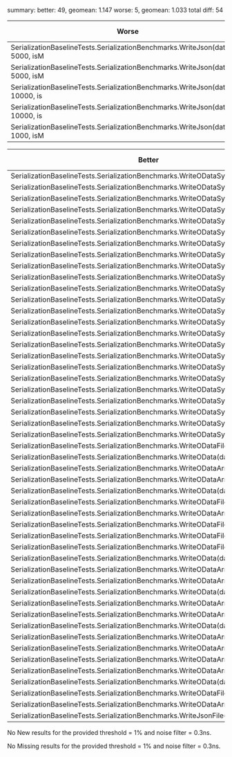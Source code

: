 ﻿summary:
better: 49, geomean: 1.147
worse: 5, geomean: 1.033
total diff: 54

| Worse                                                                            |          diff/base | Base Median (ns) | Diff Median (ns) | Modality|
| -------------------------------------------------------------------------------- | ------------------:| ----------------:| ----------------:| -------- |
| SerializationBaselineTests.SerializationBenchmarks.WriteJson(dataSize: 5000, isM | 1.0472337412764237 |       8898300.00 |       9318600.00 |         |
| SerializationBaselineTests.SerializationBenchmarks.WriteJson(dataSize: 5000, isM |  1.038105344395138 |       8811100.00 |       9146850.00 |         |
| SerializationBaselineTests.SerializationBenchmarks.WriteJson(dataSize: 10000, is |  1.032133256852358 |      17782200.00 |      18353600.00 |         |
| SerializationBaselineTests.SerializationBenchmarks.WriteJson(dataSize: 10000, is | 1.0298292902066486 |      17808000.00 |      18339200.00 |         |
| SerializationBaselineTests.SerializationBenchmarks.WriteJson(dataSize: 1000, isM |  1.020155200249987 |       1920100.00 |       1958800.00 | several?|

| Better                                                                           |          base/diff | Base Median (ns) | Diff Median (ns) | Modality|
| -------------------------------------------------------------------------------- | ------------------:| ----------------:| ----------------:| --------:|
| SerializationBaselineTests.SerializationBenchmarks.WriteODataSyncFile(dataSize:  |  1.239975815133238 |      25225200.00 |      20343300.00 |         |
| SerializationBaselineTests.SerializationBenchmarks.WriteODataSync(dataSize: 1000 | 1.2388368869437911 |      23862600.00 |      19262100.00 |         |
| SerializationBaselineTests.SerializationBenchmarks.WriteODataSync(dataSize: 5000 |  1.233939592367872 |     118341100.00 |      95905100.00 |         |
| SerializationBaselineTests.SerializationBenchmarks.WriteODataSync(dataSize: 1000 | 1.2335430442631166 |      25351900.00 |      20552100.00 |         |
| SerializationBaselineTests.SerializationBenchmarks.WriteODataSyncArrayPool(dataS |  1.231941215543009 |      23740000.00 |      19270400.00 |         |
| SerializationBaselineTests.SerializationBenchmarks.WriteODataSync(dataSize: 1000 | 1.2284255016635326 |     237077400.00 |     192992900.00 |         |
| SerializationBaselineTests.SerializationBenchmarks.WriteODataSync(dataSize: 1000 |   1.22785264176025 |     252622700.00 |     205743500.00 |         |
| SerializationBaselineTests.SerializationBenchmarks.WriteODataSyncFile(dataSize:  | 1.2273932985156952 |     123499700.00 |     100619500.00 |         |
| SerializationBaselineTests.SerializationBenchmarks.WriteODataSyncArrayPool(dataS | 1.2257649648623885 |     118660300.00 |      96805100.00 |         |
| SerializationBaselineTests.SerializationBenchmarks.WriteODataSyncFile(dataSize:  | 1.2254138911373726 |     260084050.00 |     212241800.00 |         |
| SerializationBaselineTests.SerializationBenchmarks.WriteODataSyncArrayPool(dataS |  1.224718105634736 |     237068500.00 |     193569850.00 |         |
| SerializationBaselineTests.SerializationBenchmarks.WriteODataSyncArrayPool(dataS |  1.223717766935697 |     126436600.00 |     103321700.00 |         |
| SerializationBaselineTests.SerializationBenchmarks.WriteODataSyncFile(dataSize:  | 1.2231833019136886 |     243478000.00 |     199052750.00 |         |
| SerializationBaselineTests.SerializationBenchmarks.WriteODataSyncArrayPoolFile(d | 1.2217044955515968 |     260673500.00 |     213368700.00 |         |
| SerializationBaselineTests.SerializationBenchmarks.WriteODataSyncArrayPoolFile(d | 1.2212590203356781 |     123509100.00 |     101132600.00 |         |
| SerializationBaselineTests.SerializationBenchmarks.WriteODataSync(dataSize: 5000 | 1.2198067351065485 |     125474200.00 |     102864000.00 |         |
| SerializationBaselineTests.SerializationBenchmarks.WriteODataSyncArrayPoolFile(d | 1.2197055673362414 |     129935600.00 |     106530300.00 |         |
| SerializationBaselineTests.SerializationBenchmarks.WriteODataSyncArrayPoolFile(d | 1.2182187163088392 |      24971900.00 |      20498700.00 |         |
| SerializationBaselineTests.SerializationBenchmarks.WriteODataSyncArrayPool(dataS |  1.218181364804361 |     251591850.00 |     206530700.00 |         |
| SerializationBaselineTests.SerializationBenchmarks.WriteODataSyncArrayPoolFile(d | 1.2181029952311364 |     243142250.00 |     199607300.00 |         |
| SerializationBaselineTests.SerializationBenchmarks.WriteODataSyncFile(dataSize:  | 1.2158922478078782 |      26332700.00 |      21657100.00 |         |
| SerializationBaselineTests.SerializationBenchmarks.WriteODataSyncFile(dataSize:  | 1.2127900327408094 |     129795700.00 |     107022400.00 |         |
| SerializationBaselineTests.SerializationBenchmarks.WriteODataSyncArrayPool(dataS |  1.211470433519456 |      25103000.00 |      20721100.00 |         |
| SerializationBaselineTests.SerializationBenchmarks.WriteODataSyncArrayPoolFile(d | 1.2045993443253906 |      26290200.00 |      21824850.00 |         |
| SerializationBaselineTests.SerializationBenchmarks.WriteODataFile(dataSize: 1000 | 1.0896632951188772 |      81137800.00 |      74461350.00 |         |
| SerializationBaselineTests.SerializationBenchmarks.WriteOData(dataSize: 1000, is |  1.087516927029268 |      81192600.00 |      74658700.00 |         |
| SerializationBaselineTests.SerializationBenchmarks.WriteODataArrayPoolFile(dataS | 1.0864723653097725 |      81098100.00 |      74643500.00 |         |
| SerializationBaselineTests.SerializationBenchmarks.WriteODataArrayPool(dataSize: | 1.0864697517371829 |      79381500.00 |      73063700.00 |         |
| SerializationBaselineTests.SerializationBenchmarks.WriteOData(dataSize: 1000, is |  1.086460402171964 |      79374950.00 |      73058300.00 |         |
| SerializationBaselineTests.SerializationBenchmarks.WriteODataFile(dataSize: 5000 | 1.0847284060077338 |     406913950.00 |     375129800.00 |         |
| SerializationBaselineTests.SerializationBenchmarks.WriteODataArrayPool(dataSize: | 1.0846196980013618 |      81239100.00 |      74901000.00 |         |
| SerializationBaselineTests.SerializationBenchmarks.WriteODataFile(dataSize: 1000 | 1.0840733306598864 |     813155600.00 |     750092800.00 |         |
| SerializationBaselineTests.SerializationBenchmarks.WriteODataFile(dataSize: 1000 | 1.0825541506422751 |     792749100.00 |     732295100.00 |         |
| SerializationBaselineTests.SerializationBenchmarks.WriteODataFile(dataSize: 5000 | 1.0816176147981047 |     396905100.00 |     366955100.00 |         |
| SerializationBaselineTests.SerializationBenchmarks.WriteOData(dataSize: 10000, i | 1.0812883065928116 |     809794600.00 |     748916450.00 |         |
| SerializationBaselineTests.SerializationBenchmarks.WriteODataArrayPoolFile(dataS | 1.0804224722998488 |     792409500.00 |     733425600.00 |         |
| SerializationBaselineTests.SerializationBenchmarks.WriteODataArrayPool(dataSize: | 1.0802535786075247 |     808588600.00 |     748517400.00 |         |
| SerializationBaselineTests.SerializationBenchmarks.WriteOData(dataSize: 10000, i |  1.080199674470222 |     790945750.00 |     732221800.00 |         |
| SerializationBaselineTests.SerializationBenchmarks.WriteODataArrayPoolFile(dataS | 1.0795865844081785 |     396616900.00 |     367378500.00 |         |
| SerializationBaselineTests.SerializationBenchmarks.WriteODataArrayPoolFile(dataS | 1.0788779841809257 |     810447100.00 |     751194400.00 |         |
| SerializationBaselineTests.SerializationBenchmarks.WriteOData(dataSize: 5000, is |  1.078595167029408 |     394974000.00 |     366193000.00 |         |
| SerializationBaselineTests.SerializationBenchmarks.WriteODataArrayPool(dataSize: |  1.078378777559879 |     394269300.00 |     365613000.00 |         |
| SerializationBaselineTests.SerializationBenchmarks.WriteODataArrayPoolFile(dataS |  1.078107018531213 |     405924650.00 |     376516100.00 |         |
| SerializationBaselineTests.SerializationBenchmarks.WriteODataArrayPool(dataSize: | 1.0779754629278921 |     789774950.00 |     732646500.00 |         |
| SerializationBaselineTests.SerializationBenchmarks.WriteODataArrayPool(dataSize: |  1.073098631682335 |     404467400.00 |     376915400.00 |         |
| SerializationBaselineTests.SerializationBenchmarks.WriteOData(dataSize: 5000, is | 1.0729443336878959 |     404288000.00 |     376802400.00 |         |
| SerializationBaselineTests.SerializationBenchmarks.WriteODataFile(dataSize: 1000 | 1.0711602224368848 |      82057300.00 |      76606000.00 |         |
| SerializationBaselineTests.SerializationBenchmarks.WriteODataArrayPoolFile(dataS |  1.069099640229677 |      82417800.00 |      77090850.00 |         |
| SerializationBaselineTests.SerializationBenchmarks.WriteJsonFile(dataSize: 1000, | 1.0179115363164444 |       2372650.00 |       2330900.00 |         |

No New results for the provided threshold = 1% and noise filter = 0.3ns.

No Missing results for the provided threshold = 1% and noise filter = 0.3ns.

